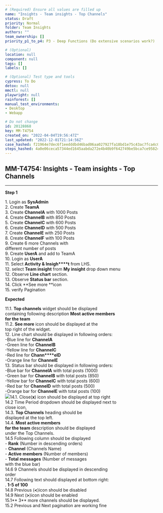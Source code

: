 ```yaml
---
# (Required) Ensure all values are filled up
name: "Insights - Team insights - Top Channels"
status: Draft
priority: Normal
folder: Team Insights
authors: ""
team_ownership: []
priority_p1_to_p4: P3 - Deep Functions (Do extensive scenarios work?)

# (Optional)
location: null
component: null
tags: []
labels: []

# (Optional) Test type and tools
cypress: To Do
detox: null
mmctl: null
playwright: null
rainforest: []
manual_test_environments: 
- Desktop
- Webapp

# Do not change
id: 20128868
key: MM-T4754
created_on: "2022-04-04T19:56:47Z"
last_updated: "2022-12-01T21:14:56Z"
case_hashed: f21964e7dec6f1eedddbd46bad06aa027927fa18bd1e75c43ac7fca4c0417320d443c5148c1a3dc0dae7233a862710b0
steps_hashed: 4a0e06ceca57344ed1645aabda272e4b40b9f642749be5bca7ce95824aea736a4b9261e22077c258d20350990f6848f1
---
```


<!-- (Auto-generated) Based on frontmatter's "key" and "name" -->

## MM-T4754: Insights - Team insights - Top Channels

---

**Step 1**

1\. Login as **SysAdmin**\
2\. Create **TeamA**\
3\. Create **ChannelA** with 1000 Posts\
4\. Create **ChannelB** with 850 Posts\
5\. Create **ChannelC** with 600 Posts\
6\. Create **ChannelD** with 500 Posts\
7\. Create **ChannelE** with 250 Posts\
8\. Create **ChannelF** with 100 Posts\
9\. Create 6 more Channels with\
different number of posts\
9\. Create **UserA** and add to TeamA\
10\. Login as **UserA**\
11\. Select **Activity & Insigh\*\*\*\*t** from LHS.\
12\. select **Team insight** from **My insight** drop down menu\
12\. Observe **Line chart** section.\
13\. Observe **Status bar** section.\
14\. Click \*\*See more \*\*icon\
15\. verify Pagination

**Expected**

11.1. **Top channels** widget should be displayed\
containing following description **Most active members\
for the team**\
11.2. **See more** icon should be displayed at the\
top right of the widget.\
12\. Line chart should be displayed in following orders:\
\-Blue line for **ChannelA**\
\-Green line for **ChannelB**\
\-Yellow line for **ChannelC**\
\-Red line for **Chann\*\*\*\*elD**\
\-Orange line for **ChannelE**\
13\. Status bar should be displayed in following orders:\
\-Blue bar for **ChannelA** with total posts (1000)\
\-Green bar for **ChannelB** with total posts (850)\
\-Yellow bar for **ChannelC** with total posts (600)\
\-Red bar for **ChannelD** with total posts (500)\
\-Orange bar for **ChannelE** with total posts (100)\
![](https://smartbear-tm4j-prod-us-west-2-attachment-rich-text.s3.us-west-2.amazonaws.com/embedded-f3277290f945470c4add5d21ef3dc7ca7b74388fc7152bfb6b99ae58c66a95a8-1649168625544-1649168625544.png)14.1. Close(**x**) icon should be displayed at top right\
14.2 Time Period dropdown should be displayed next to\
close icon,\
14.3. **Top Channels** heading should be\
displayed at the top left.\
14.4. **Most active members\
for the team** description should be displayed\
under the Top Channels.\
14.5 Following column should be displayed\
\- **Rank** (Number in descending orders)\
\- **Channel** (Channels Name)\
\- **Active** **members** (Number of members)\
\- **Total** **messages** (Number of messages\
with the blue bar)\
14.6 9 Channels should be displayed in descending\
order\
14.7 Following text should displayed at bottom right:\
. **1-5 of 100**\
14.8 Previous (**<**)icon should be disabled\
14.9 Next (**>**)icon should be enabled\
15.1\*\* 3\*\* more channels should be displayed.\
15.2 Previous and Next pagination are working fine
